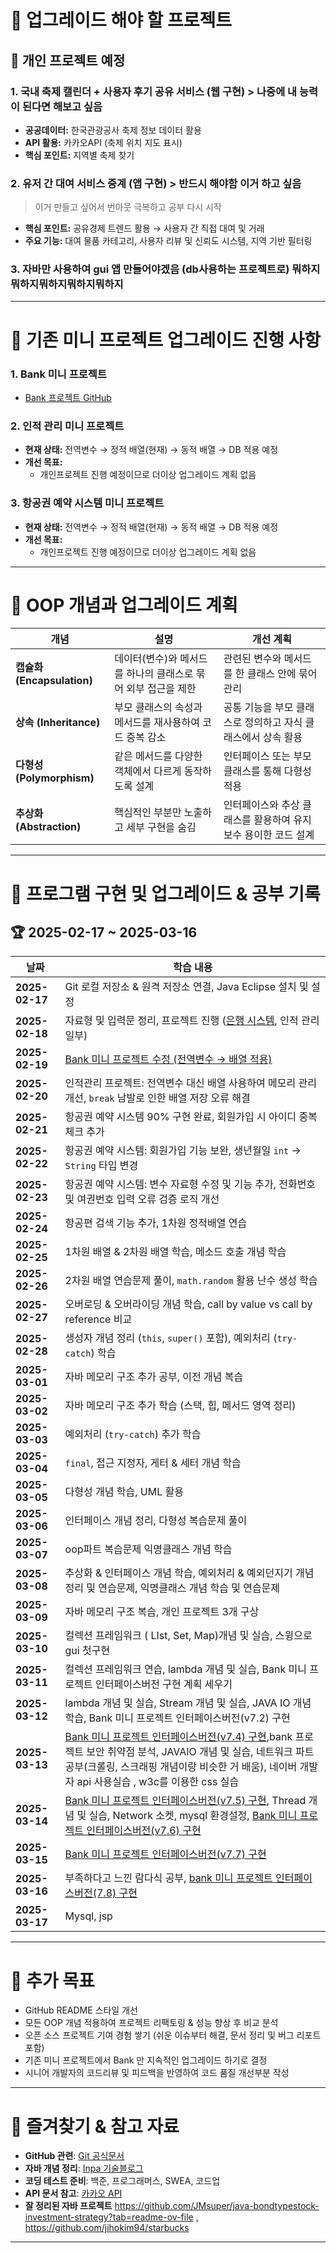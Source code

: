 # 📌 업그레이드 해야 할 프로젝트

## 🚀 개인 프로젝트 예정

### 1. 국내 축제 캘린더 + 사용자 후기 공유 서비스 (웹 구현) > 나중에 내 능력이 된다면 해보고 싶음
- **공공데이터:** 한국관광공사 축제 정보 데이터 활용
- **API 활용:** 카카오API (축제 위치 지도 표시)
- **핵심 포인트:** 지역별 축제 찾기

### 2. 유저 간 대여 서비스 중계 (앱 구현) > 반드시 해야함 이거 하고 싶음
> 이거 만들고 싶어서 번아웃 극복하고 공부 다시 시작
- **핵심 포인트:** 공유경제 트렌드 활용 → 사용자 간 직접 대여 및 거래
- **주요 기능:** 대여 물품 카테고리, 사용자 리뷰 및 신뢰도 시스템, 지역 기반 필터링

### 3. 자바만 사용하여 gui 앱 만들어야겠음 (db사용하는 프로젝트로) 뭐하지뭐하지뭐하지뭐하지뭐하지 

---

# 🔧 기존 미니 프로젝트 업그레이드 진행 사항

### 1. Bank 미니 프로젝트
- [Bank 프로젝트 GitHub](https://github.com/yoon0416/java_2025/tree/main/java_basic/src/bank)

### 2. 인적 관리 미니 프로젝트
- **현재 상태:** 전역변수 → 정적 배열(현재) → 동적 배열 → DB 적용 예정
- **개선 목표:**
  - 개인프로젝트 진행 예정이므로 더이상 업그레이드 계획 없음

### 3. 항공권 예약 시스템 미니 프로젝트
- **현재 상태:** 전역변수 → 정적 배열(현재) → 동적 배열 → DB 적용 예정
- **개선 목표:**
  - 개인프로젝트 진행 예정이므로 더이상 업그레이드 계획 없음

---

# 🔧 OOP 개념과 업그레이드 계획

| 개념 | 설명 | 개선 계획 |
|---|---|---|
| **캡슐화 (Encapsulation)** | 데이터(변수)와 메서드를 하나의 클래스로 묶어 외부 접근을 제한 | 관련된 변수와 메서드를 한 클래스 안에 묶어 관리 |
| **상속 (Inheritance)** | 부모 클래스의 속성과 메서드를 재사용하여 코드 중복 감소 | 공통 기능을 부모 클래스로 정의하고 자식 클래스에서 상속 활용 |
| **다형성 (Polymorphism)** | 같은 메서드를 다양한 객체에서 다르게 동작하도록 설계 | 인터페이스 또는 부모 클래스를 통해 다형성 적용 |
| **추상화 (Abstraction)** | 핵심적인 부분만 노출하고 세부 구현을 숨김 | 인터페이스와 추상 클래스를 활용하여 유지보수 용이한 코드 설계 |

---

# 📅 프로그램 구현 및 업그레이드 & 공부 기록

## 🏆 2025-02-17 ~ 2025-03-16

| 날짜 | 학습 내용 |
|---|---|
| **2025-02-17** | Git 로컬 저장소 & 원격 저장소 연결, Java Eclipse 설치 및 설정 |
| **2025-02-18** | 자료형 및 입력문 정리, 프로젝트 진행 ([은행 시스템](https://github.com/yoon0416/java_2025/tree/main/java_basic/src/bank), 인적 관리 일부) |
| **2025-02-19** | [Bank 미니 프로젝트 수정 (전역변수 → 배열 적용)](https://github.com/yoon0416/java_2025/tree/main/java_basic/src/bank) |
| **2025-02-20** | 인적관리 프로젝트: 전역변수 대신 배열 사용하여 메모리 관리 개선, `break` 남발로 인한 배열 저장 오류 해결 |
| **2025-02-21** | 항공권 예약 시스템 90% 구현 완료, 회원가입 시 아이디 중복 체크 추가 |
| **2025-02-22** | 항공권 예약 시스템: 회원가입 기능 보완, 생년월일 `int` → `String` 타입 변경 |
| **2025-02-23** | 항공권 예약 시스템: 변수 자료형 수정 및 기능 추가, 전화번호 및 여권번호 입력 오류 검증 로직 개선 |
| **2025-02-24** | 항공편 검색 기능 추가, 1차원 정적배열 연습 |
| **2025-02-25** | 1차원 배열 & 2차원 배열 학습, 메소드 호출 개념 학습 |
| **2025-02-26** | 2차원 배열 연습문제 풀이, `math.random` 활용 난수 생성 학습 |
| **2025-02-27** | 오버로딩 & 오버라이딩 개념 학습, call by value vs call by reference 비교 |
| **2025-02-28** | 생성자 개념 정리 (`this`, `super()` 포함), 예외처리 (`try-catch`) 학습 |
| **2025-03-01** | 자바 메모리 구조 추가 공부, 이전 개념 복습 |
| **2025-03-02** | 자바 메모리 구조 추가 학습 (스택, 힙, 메서드 영역 정리) |
| **2025-03-03** | 예외처리 (`try-catch`) 추가 학습 |
| **2025-03-04** | `final`, 접근 지정자, 게터 & 세터 개념 학습 |
| **2025-03-05** | 다형성 개념 학습, UML 활용 |
| **2025-03-06** | 인터페이스 개념 정리, 다형성 복습문제 풀이 |
| **2025-03-07** | oop파트 복습문제 익명클래스 개념 학습|
| **2025-03-08** | 추상화 & 인터페이스 개념 학습, 예외처리 & 예외던지기 개념 정리 및 연습문제, 익명클래스 개념 학습 및 연습문제 |
| **2025-03-09** | 자바 메모리 구조 복습, 개인 프로젝트 3개 구상 |
| **2025-03-10** | 컬렉션 프레임워크 ( LIst, Set, Map)개념 및 실습, 스윙으로 gui 첫구현 |
| **2025-03-11** | 컬렉션 프레임워크 연습, lambda 개념 및 실습, Bank 미니 프로젝트 인터페이스버전 구현 계획 세우기 |
| **2025-03-12** | lambda 개념 및 실습, Stream 개념 및 실습, JAVA IO 개념 학습, Bank 미니 프로젝트 인터페이스버전(v7.2) 구현 |
| **2025-03-13** | [Bank 미니 프로젝트 인터페이스버전(v7.4) 구현](https://github.com/yoon0416/java_2025/tree/main/java_basic/src/bank),bank 프로젝트 보안 취약점 분석, JAVAIO 개념 및 실습, 네트워크 파트 공부(크롤링, 스크래핑 개념이랑 비슷한 거 배움), 네이버 개발자 api 사용실습 , w3c를 이용한 css 실습 |
| **2025-03-14** | [Bank 미니 프로젝트 인터페이스버전(v7.5) 구현](https://github.com/yoon0416/java_2025/tree/main/java_basic/src/bank), Thread 개념 및 실습, Network 소켓, mysql 환경설정, [Bank 미니 프로젝트 인터페이스버전(v7.6) 구현](https://github.com/yoon0416/java_2025/tree/main/java_basic/src/bank)|
| **2025-03-15** | [Bank 미니 프로젝트 인터페이스버전(v7.7) 구현](https://github.com/yoon0416/java_2025/tree/main/java_basic/src/bank)|
| **2025-03-16** | 부족하다고 느낀 람다식 공부, [bank 미니 프로젝트 인터페이스버전(7.8) 구현](https://github.com/yoon0416/java_2025/tree/main/java_basic/src/bank)|
| **2025-03-17** | Mysql, jsp|

---

# 🎯 추가 목표

- GitHub README 스타일 개선
- 모든 OOP 개념 적용하여 프로젝트 리팩토링 & 성능 향상 후 비교 분석
- 오픈 소스 프로젝트 기여 경험 쌓기 (쉬운 이슈부터 해결, 문서 정리 및 버그 리포트 포함)
- 기존 미니 프로젝트에서 Bank 만 지속적인 업그레이드 하기로 결정
- 시니어 개발자의 코드리뷰 및 피드백을 반영하여 코드 품질 개선부분 작성

---

# 🔗 즐겨찾기 & 참고 자료

- **GitHub 관련**: [Git 공식문서](https://git-scm.com/doc)
- **자바 개념 정리**: [Inpa 기술블로그](https://inpa.tistory.com/)
- **코딩 테스트 준비**: 백준, 프로그래머스, SWEA, 코드업
- **API 문서 참고**: [카카오 API](https://developers.kakao.com/)
- **잘 정리된 자바 프로젝트** https://github.com/JMsuper/java-bondtypestock-investment-strategy?tab=readme-ov-file , https://github.com/jihokim94/starbucks
---

